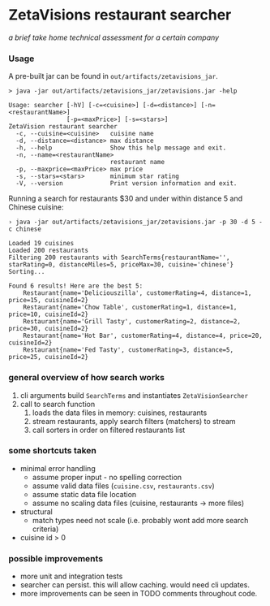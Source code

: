 # ZetaVisions restaurant searcher
_a brief take home technical assessment for a certain company_


### Usage

A pre-built jar can be found in `out/artifacts/zetavisions_jar`.

```
> java -jar out/artifacts/zetavisions_jar/zetavisions.jar -help

Usage: searcher [-hV] [-c=<cuisine>] [-d=<distance>] [-n=<restaurantName>]
                [-p=<maxPrice>] [-s=<stars>]
ZetaVision restaurant searcher
  -c, --cuisine=<cuisine>   cuisine name
  -d, --distance=<distance> max distance
  -h, --help                Show this help message and exit.
  -n, --name=<restaurantName>
                            restaurant name
  -p, --maxprice=<maxPrice> max price
  -s, --stars=<stars>       minimum star rating
  -V, --version             Print version information and exit.
```

Running a search for restaurants $30 and under within distance 5 and Chinese cuisine:
```
› java -jar out/artifacts/zetavisions_jar/zetavisions.jar -p 30 -d 5 -c chinese

Loaded 19 cuisines
Loaded 200 restaurants
Filtering 200 restaurants with SearchTerms{restaurantName='', starRating=0, distanceMiles=5, priceMax=30, cuisine='chinese'}
Sorting...

Found 6 results! Here are the best 5:
	Restaurant{name='Deliciouszilla', customerRating=4, distance=1, price=15, cuisineId=2}
	Restaurant{name='Chow Table', customerRating=1, distance=1, price=10, cuisineId=2}
	Restaurant{name='Grill Tasty', customerRating=2, distance=2, price=30, cuisineId=2}
	Restaurant{name='Hot Bar', customerRating=4, distance=4, price=20, cuisineId=2}
	Restaurant{name='Fed Tasty', customerRating=3, distance=5, price=25, cuisineId=2}
```

### general overview of how search works
1. cli arguments build `SearchTerms` and instantiates `ZetaVisionSearcher`
2. call to search function
   1. loads the data files in memory: cuisines, restaurants
   2. stream restaurants, apply search filters (matchers) to stream
   3. call sorters in order on filtered restaurants list

### some shortcuts taken 
- minimal error handling
  - assume proper input - no spelling correction
  - assume valid data files (`cuisine.csv`, `restaurants.csv`)
  - assume static data file location
  - assume no scaling data files (cuisine, restaurants -> more files)
- structural
  - match types need not scale (i.e. probably wont add more search criteria)
- cuisine id > 0

### possible improvements
  - more unit and integration tests
  - searcher can persist. this will allow caching. would need cli updates.
  - more improvements can be seen in TODO comments throughout code.